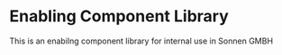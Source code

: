 # Enabling Component Library

This is an enabilng component library for internal use in Sonnen GMBH
